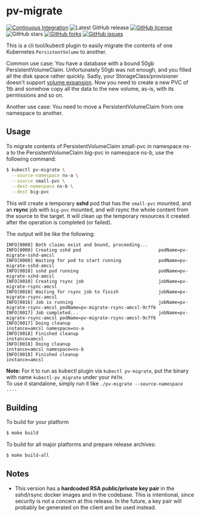 # pv-migrate

[![Continuous Integration](https://github.com/utkuozdemir/pv-migrate/actions/workflows/ci.yml/badge.svg)](https://github.com/utkuozdemir/pv-migrate/actions/workflows/ci.yml)
![Latest GitHub release](https://img.shields.io/github/release/utkuozdemir/pv-migrate.svg)
[![GitHub license](https://img.shields.io/github/license/utkuozdemir/pv-migrate)](https://github.com/utkuozdemir/pv-migrate/blob/master/LICENSE)
![GitHub stars](https://img.shields.io/github/stars/utkuozdemir/pv-migrate.svg?label=github%20stars)
[![GitHub forks](https://img.shields.io/github/forks/utkuozdemir/pv-migrate)](https://github.com/utkuozdemir/pv-migrate/network)
[![GitHub issues](https://img.shields.io/github/issues/utkuozdemir/pv-migrate)](https://github.com/utkuozdemir/pv-migrate/issues)

This is a cli tool/kubectl plugin to easily migrate 
the contents of one Kubernetes `PersistentVolume` to another.

Common use case: You have a database with a bound 50gb PersistentVolumeClaim.
Unfortunately 50gb was not enough, and you filled all the disk space rather quickly. 
Sadly, your StorageClass/provisioner doesn't support [volume expansion](https://kubernetes.io/blog/2018/07/12/resizing-persistent-volumes-using-kubernetes/).
Now you need to create a new PVC of 1tb and somehow copy all the data to the new volume, as-is, with its permissions and so on.

Another use case: You need to move a PersistentVolumeClaim from one namespace to another.

## Usage

To migrate contents of PersistentVolumeClaim small-pvc in namespace ns-a
to the PersistentVolumeClaim big-pvc in namespace ns-b, use the following command:
```bash
$ kubectl pv-migrate \
  --source-namespace ns-a \
  --source small-pvc \
  --dest-namespace ns-b \
  --dest big-pvc
```
This will create a temporary **sshd** pod that has the `small-pvc` mounted, 
and an **rsync** job with `big-pvc` mounted, and will rsync the whole content from the source to the target.
It will clean up the temporary resources it created after the operation is completed (or failed).

The output will be like the following:
```
INFO[0000] Both claims exist and bound, proceeding...
INFO[0000] Creating sshd pod                             podName=pv-migrate-sshd-amcsl
INFO[0000] Waiting for pod to start running              podName=pv-migrate-sshd-amcsl
INFO[0010] sshd pod running                              podName=pv-migrate-sshd-amcsl
INFO[0010] Creating rsync job                            jobName=pv-migrate-rsync-amcsl
INFO[0010] Waiting for rsync job to finish               jobName=pv-migrate-rsync-amcsl
INFO[0016] Job is running                                jobName=pv-migrate-rsync-amcsl podName=pv-migrate-rsync-amcsl-9cff6
INFO[0017] Job completed...                              jobName=pv-migrate-rsync-amcsl podName=pv-migrate-rsync-amcsl-9cff6
INFO[0017] Doing cleanup                                 instance=amcsl namespace=ns-a
INFO[0018] Finished cleanup                              instance=amcsl
INFO[0018] Doing cleanup                                 instance=amcsl namespace=ns-b
INFO[0018] Finished cleanup                              instance=amcsl
```


**Note:** For it to run as kubectl plugin via `kubectl pv-migrate`, 
put the binary with name `kubectl-pv_migrate` under your `PATH`.  
To use it standalone, simply run it like `./pv-migrate --source-namespace ....`

## Building

To build for your platform
```bash
$ make build
```

To build for all major platforms and prepare release archives:
```bash
$ make build-all
```

## Notes

* This version has a **hardcoded RSA public/private 
key pair** in the sshd/rsync docker images and in the codebase. 
This is intentional, since security is not a concern at this release.
In the future, a key pair will probably be generated on the client and be used instead.
